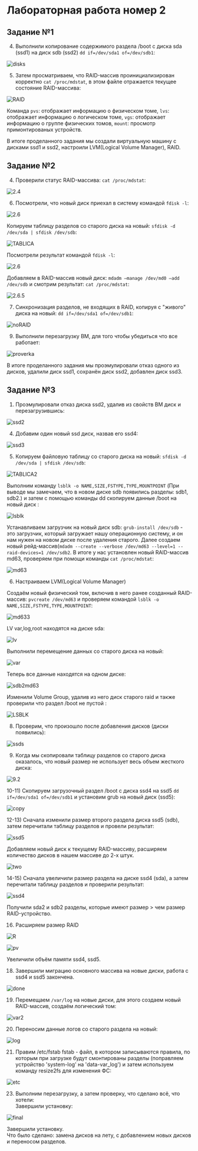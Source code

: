 # Лабораторная работа номер 2  
## Задание №1  
  
4) Выполнили копирование содержимого раздела /boot с диска sda (ssd1) на диск sdb (ssd2) `dd if=/dev/sda1 of=/dev/sdb1`:  
  
![disks](screen/1.4.png)  
  
5) Затем просматриваем, что RAID-массив проинициализирован корректно `cat /proc/mdstat`, в этом файле отражается текущее состояние RAID-массива:  
  
![RAID](screen/1.5.4.png)  
  
Команда `pvs`: отображает информацию о физическом томе, `lvs`: отображает информацию о логическом томе, `vgs`: отображает информацию о группе физических томов, `mount`: просмотр примонтированых устройств.  
  
В итоге проделанного задания мы создали виртуальную машину с дисками ssd1 и ssd2, настроили LVM(Logical Volume Manager), RAID.  
  
## Задание №2  

4) Проверили статус RAID-массива: `cat /proc/mdstat`:  

![2.4](screen/2.4.png)  

6) Посмотрели, что новый диск приехал в систему командой `fdisk -l`:  

![2.6](screen/2.6.1.png)  

 Копируем таблицу разделов со старого диска на новый: `sfdisk -d /dev/sda | sfdisk /dev/sdb`:  

![TABLICA](screen/2.6.2.png)  

 Посмотрели результат командой `fdisk -l`:  

![2.6](screen/2.6.3.png)  

 Добавляем в RAID-массив новый диск: `mdadm —manage /dev/md0 —add /dev/sdb` и смотрим результат: `cat /proc/mdstat`:  

![2.6.5](screen/2.6.5.png)  

7) Cинхронизация разделов, не входящих в RAID, копируя с "живого" диска на новый: `dd if=/dev/sda1 of=/dev/sdb1`:  
  
![noRAID](screen/2.7.png)  
  
9) Выполнили перезагрузку ВМ, для того чтобы убедиться что все работает:  
  
![proverka](screen/2.9.png)  
  
В итоге проделанного задания мы проэмулировали отказ одного из дисков, удалили диск ssd1, сохранён диск ssd2, добавлен диск ssd3.  
  
## Задание №3  
  
1) Проэмулировали отказ диска ssd2, удалив из свойств ВМ диск и перезагрузившись:  
  
![ssd2](screen/3.1.png)  
  
4) Добавим один новый ssd диск, назвав его ssd4:
  
![ssd3](screen/3.4.png)  
  
5) Копируем файловую таблицу со старого диска на новый: `sfdisk -d /dev/sda | sfdisk /dev/sdb`:  
  
![TABLICA2](screen/3.5.1.png)  
  
Выполним команду `lsblk -o NAME,SIZE,FSTYPE,TYPE,MOUNTPOINT` (При выводе мы замечаем, что в новом диске sdb появились разделы: sdb1, sdb2.) и затем с помощью команды dd скопируем данные /boot на новый диск :  
  
![lsblk](screen/3.5.2-3.png)  
  
Устанавливаем загрузчик на новый диск sdb: `grub-install /dev/sdb` - это загрузчик, который загружает нашу операционную систему, и он нам нужен на новом диске после удаления старого. Далее создаем новый рейд-массив(`mdadm --create --verbose /dev/md63 --level=1 --raid-devices=1 /dev/sdb2`. В итоге у нас установлен новый RAID-массив md63, проверяем при помощи команды `cat /proc/mdstat`:  
  
![md63](screen/3.5.6.png)  
  
6) Настраиваем LVM(Logical Volume Manager)  
  
Создаём новый физический том, включив в него ранее созданный RAID-массив: `pvcreate /dev/md63` и проверяем командой `lsblk -o NAME,SIZE,FSTYPE,TYPE,MOUNTPOINT`:  
  
![md633](screen/3.6.1-4.png)  
  
LV var,log,root находятся на диске sda:  
  
![lv](screen/3.6.6.png)  
  
Выполнили перемещение данных со старого диска на новый:  
  
![var](screen/3.6.7.png)  
  
Теперь все данные находятся на одном диске:  
  
![sdb2md63](screen/3.6.8.(2).png)  
  
Изменили Volume Group, удалив из него диск старого raid и также проверили что раздел /boot не пустой :  
  
![LSBLK](screen/3.6.10-11.png)  
  
8) Проверим, что произошло после добавления дисков (диски появились):  
  
![ssds](screen/3.8.png)  
  
9) Когда мы скопировали таблицу разделов со старого диска оказалось, что новый размер не использует весь объем жесткого диска:  
  
![9.2](screen/3.9.2.png)  
  
10-11) Cкопируем загрузочный раздел /boot с диска ssd4 на ssd5 `dd if=/dev/sda1 of=/dev/sdb1` и установим grub на новый диск (ssd5):  
  
![copy](screen/3.10-11.png)  
  
12-13) Сначала изменили размер второго раздела диска ssd5 (sdb), затем перечитали таблицу разделов и провели результат:  
  
![ssd5](screen/3.13.1.png)   
  
Добавляем новый диск к текущему RAID-массиву, расширяем количество дисков в нашем массиве до 2-х штук.  
  
![two](screen/3.13.2.png)  
  
14-15) Сначала увеличили размер раздела на диске ssd4 (sda), а затем перечитали таблицу разделов и проверили результат:  
  
![ssd4](screen/3.15.png)   
  
Получили sda2 и sdb2 разделы, которые имеют размер > чем размер RAID-устройство.  
  
16) Расширяем размер RAID   
  
![R](screen/3.16.png)   
  
![pv](screen/3.17.png)  


Увеличили объём памяти ssd4, ssd5.  
  
18) Завершили миграцию основного массива на новые диски, работа с ssd4 и ssd5 закончена.  
  
![done](screen/3.18.png)   

19) Перемещаем `/var/log` на новые диски, для этого создаем новый RAID-массив, создаём логический том:  
  
![var2](screen/3.19.2.png) 

20) Переносим данные логов со старого раздела на новый:  
  
![log](screen/3.20.png)   
  
21) Правим /etc/fstab fstab - файл, в котором записываются правила, по которым при загрузке будут смонтированы разделы (поправляем устройство 'system-log' на 'data-var_log') и затем используем команду resize2fs для изменения ФС:
  
![etc](screen/3.21-22.png)  
  
23) Выполним перезагрузку, а затем проверку, что сделано всё, что хотели:   
Завершили установку:   
  
![final](screen/3.23.png)   
  
Завершили установку.  
Что было сделано: замена дисков на лету, с добавлением новых дисков и переносом разделов.  
